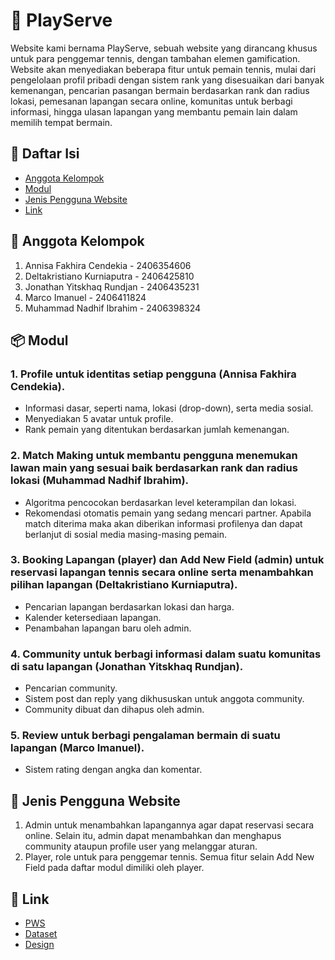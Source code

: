 # 🎾 PlayServe
Website kami bernama PlayServe, sebuah website yang dirancang khusus untuk para penggemar tennis, dengan tambahan elemen gamification. Website akan menyediakan beberapa fitur untuk pemain tennis, mulai dari pengelolaan profil pribadi dengan sistem rank yang disesuaikan dari banyak kemenangan, pencarian pasangan bermain berdasarkan rank dan radius lokasi, pemesanan lapangan secara online, komunitas untuk berbagi informasi, hingga ulasan lapangan yang membantu pemain lain dalam memilih tempat bermain.

## 📑 Daftar Isi
- [Anggota Kelompok](#anggota-kelompok)
- [Modul](#modul)
- [Jenis Pengguna Website](#jenis-pengguna-website)
- [Link](#link)

## 👥 Anggota Kelompok
1. Annisa Fakhira Cendekia - 2406354606
2. Deltakristiano Kurniaputra - 2406425810
3. Jonathan Yitskhaq Rundjan - 2406435231
4. Marco Imanuel - 2406411824
5. Muhammad Nadhif Ibrahim - 2406398324

## 📦 Modul

### 1. Profile untuk identitas setiap pengguna (Annisa Fakhira Cendekia).
- Informasi dasar, seperti nama, lokasi (drop-down), serta media sosial.
- Menyediakan 5 avatar untuk profile.
- Rank pemain yang ditentukan berdasarkan jumlah kemenangan.

### 2. Match Making untuk membantu pengguna menemukan lawan main yang sesuai baik berdasarkan rank dan radius lokasi (Muhammad Nadhif Ibrahim).  
- Algoritma pencocokan berdasarkan level keterampilan dan lokasi.
- Rekomendasi otomatis pemain yang sedang mencari partner. Apabila match diterima maka akan diberikan informasi profilenya dan dapat berlanjut di sosial media masing-masing pemain.

### 3. Booking Lapangan (player) dan Add New Field (admin) untuk reservasi lapangan tennis secara online serta menambahkan pilihan lapangan (Deltakristiano Kurniaputra).
- Pencarian lapangan berdasarkan lokasi dan harga.
- Kalender ketersediaan lapangan.
- Penambahan lapangan baru oleh admin.

### 4. Community untuk berbagi informasi dalam suatu komunitas di satu lapangan (Jonathan Yitskhaq Rundjan).
- Pencarian community.
- Sistem post dan reply yang dikhususkan untuk anggota community.
- Community dibuat dan dihapus oleh admin.

### 5. Review untuk berbagi pengalaman bermain di suatu lapangan (Marco Imanuel).
- Sistem rating dengan angka dan komentar.

## 👤 Jenis Pengguna Website
1. Admin untuk menambahkan lapangannya agar dapat reservasi secara online. Selain itu, admin dapat menambahkan dan menghapus community ataupun profile user yang melanggar aturan.
2. Player, role untuk para penggemar tennis. Semua fitur selain Add New Field pada daftar modul dimiliki oleh player.

## 🔗 Link
- [PWS](https://jonathan-yitskhaq-playserve.pbp.cs.ui.ac.id/)
- [Dataset](https://catalog.data.gov/dataset/tennis-courts)
- [Design](https://www.figma.com/design/Ov2RsMYx9U1vhZXtw1lSY4/UI-UX-WEB?node-id=0-1&t=r3axZEDkETmZLSoK-1)
